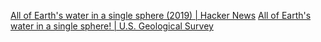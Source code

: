 
[All of Earth's water in a single sphere (2019) | Hacker News](https://news.ycombinator.com/item?id=41238102)
[All of Earth's water in a single sphere! | U.S. Geological Survey](https://www.usgs.gov/media/images/all-earths-water-a-single-sphere)

